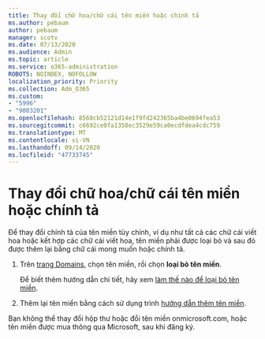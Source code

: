 ```yaml
---
title: Thay đổi chữ hoa/chữ cái tên miền hoặc chính tả
ms.author: pebaum
author: pebaum
manager: scotv
ms.date: 07/13/2020
ms.audience: Admin
ms.topic: article
ms.service: o365-administration
ROBOTS: NOINDEX, NOFOLLOW
localization_priority: Priority
ms.collection: Adm_O365
ms.custom:
- "5996"
- "9003201"
ms.openlocfilehash: 8568cb52121d14e1f9fd242365ba4be0694fea53
ms.sourcegitcommit: c6692ce0fa1358ec3529e59ca0ecdfdea4cdc759
ms.translationtype: MT
ms.contentlocale: vi-VN
ms.lasthandoff: 09/14/2020
ms.locfileid: "47733745"
---
```

# <a name="change-a-domain-name-letter-case-or-spelling"></a>Thay đổi chữ hoa/chữ cái tên miền hoặc chính tả

Để thay đổi chính tả của tên miền tùy chỉnh, ví dụ như tất cả các chữ cái viết hoa hoặc kết hợp các chữ cái viết hoa, tên miền phải được loại bỏ và sau đó được thêm lại bằng chữ cái mong muốn hoặc chính tả.

1. Trên [trang Domains](https://portal.office.com/adminportal/home#/Domains), chọn tên miền, rồi chọn  **loại bỏ tên miền**.</br>

    Để biết thêm hướng dẫn chi tiết, hãy xem [làm thế nào để loại bỏ tên miền](https://docs.microsoft.com/microsoft-365/admin/get-help-with-domains/remove-a-domain?view=o365-worldwide).

2. Thêm lại tên miền bằng cách sử dụng trình [hướng dẫn thêm tên miền](https://portal.office.com/adminportal/home#/Domains/Wizard).

Bạn không thể thay đổi hộp thư hoặc đổi tên miền onmicrosoft.com, hoặc tên miền được mua thông qua Microsoft, sau khi đăng ký.